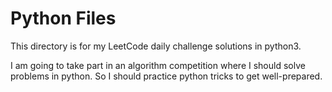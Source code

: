 # Python Files

This directory is for my LeetCode daily challenge solutions in python3.

I am going to take part in an algorithm competition where I should solve problems in python.
So I should practice python tricks to get well-prepared.